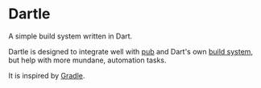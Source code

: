 # Dartle

A simple build system written in Dart.
 
Dartle is designed to integrate well with [pub](https://dart.dev/tools/pub/cmd) and Dart's own
[build system](https://github.com/dart-lang/build), but help with more mundane, automation tasks.

It is inspired by [Gradle](https://gradle.org/).
